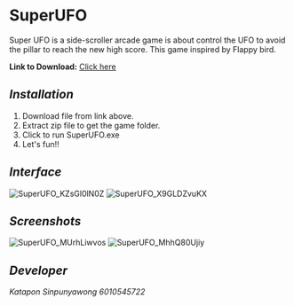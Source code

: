 # SuperUFO
Super UFO is a side-scroller arcade game is about control the UFO to avoid the pillar to reach the new high score. This game inspired by Flappy bird. 

**Link to Download:** [Click here](https://drive.google.com/file/d/1mEVbiU6HM_ToSwxtItviUPL5AZhGUf1N/view?usp=sharing)

## *Installation*
1. Download file from link above.
2. Extract zip file to get the game folder.
3. Click to run SuperUFO.exe
4. Let's fun!!

## *Interface*
![SuperUFO_KZsGl0lN0Z](https://user-images.githubusercontent.com/32285642/79983892-98379700-84d2-11ea-93af-8d72472f4746.png)
![SuperUFO_X9GLDZvuKX](https://user-images.githubusercontent.com/32285642/79984000-c321eb00-84d2-11ea-809f-829df6e59aac.png)

## *Screenshots*
![SuperUFO_MUrhLiwvos](https://user-images.githubusercontent.com/32285642/79984007-c5844500-84d2-11ea-974f-b25342d98cff.png)
![SuperUFO_MhhQ80Ujiy](https://user-images.githubusercontent.com/32285642/79984011-c74e0880-84d2-11ea-8915-51948ed3b1a4.png)

## *Developer*
*Katapon Sinpunyawong 6010545722*
